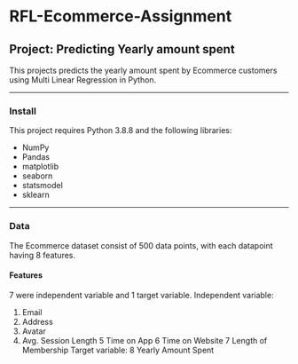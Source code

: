 # RFL-Ecommerce-Assignment
## Project: Predicting Yearly amount spent 
This projects predicts the yearly amount spent by Ecommerce customers using Multi Linear Regression in Python.
***
### Install
This project requires Python 3.8.8 and the following libraries:
* NumPy
* Pandas
* matplotlib
* seaborn
* statsmodel
* sklearn
***
### Data
The Ecommerce dataset consist of 500 data points, with each datapoint having 8 features.
#### Features
7 were independent variable and 1 target variable.
Independent variable:
1. Email							
2. Address
3. Avatar
4. Avg. Session Length
5 Time on App
6 Time on Website
7 Length of Membership
Target variable:
8 Yearly Amount Spent
      
